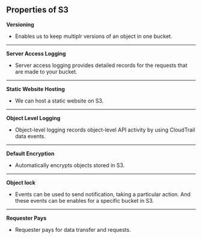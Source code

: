 ## Properties of S3



**Versioning**

-	Enables us to keep multiplr versions of an object in one bucket.

---

**Server Access Logging**

-	 Server access logging provides detailed records for the requests that are made to your bucket.

---

**Static Website Hosting**

-	We can host a static website on S3.

---

**Object Level Logging**

-	Object-level logging records object-level API activity by using CloudTrail data events.

---

**Default Encryption**

-	Automatically encrypts objects stored in S3.	

---

**Object lock**

-	Events can be used to send notification, taking a particular action. And these events can be enables for a specific bucket in S3.

---

**Requester Pays**

-	Requester pays for data transfer and requests.